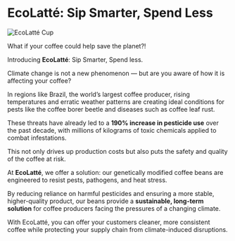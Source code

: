 # EcoLatté: Sip Smarter, Spend Less

![EcoLatté Cup](images/ecolatte-cup.jpg) <!-- Replace with your actual image path or URL -->

What if your coffee could help save the planet?!

Introducing **EcoLatté**: Sip Smarter, Spend less.

Climate change is not a new phenomenon — but are you aware of how it is affecting your coffee?

In regions like Brazil, the world’s largest coffee producer, rising temperatures and erratic weather patterns are creating ideal conditions for pests like the coffee borer beetle and diseases such as coffee leaf rust.

These threats have already led to a **190% increase in pesticide use** over the past decade, with millions of kilograms of toxic chemicals applied to combat infestations.

This not only drives up production costs but also puts the safety and quality of the coffee at risk.

At **EcoLatté**, we offer a solution: our genetically modified coffee beans are engineered to resist pests, pathogens, and heat stress.

By reducing reliance on harmful pesticides and ensuring a more stable, higher-quality product, our beans provide a **sustainable, long-term solution** for coffee producers facing the pressures of a changing climate.

With EcoLatté, you can offer your customers cleaner, more consistent coffee while protecting your supply chain from climate-induced disruptions.
